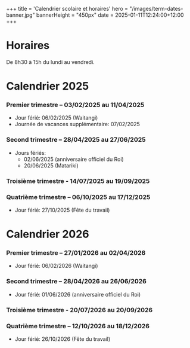 +++
title = 'Calendrier scolaire et horaires'
hero = "/images/term-dates-banner.jpg"
bannerHeight = "450px"
date = 2025-01-11T12:24:00+12:00
+++

# Horaires

De 8h30 à 15h du lundi au vendredi.

# Calendrier 2025

### Premier trimestre – 03/02/2025 au 11/04/2025

- Jour férié: 06/02/2025 (Waitangi)
- Journée de vacances supplémentaire: 07/02/2025

### Second trimestre – 28/04/2025 au 27/06/2025

- Jours fériés:
  - 02/06/2025 (anniversaire officiel du Roi)
  - 20/06/2025 (Matariki)

### Troisième trimestre - 14/07/2025 au 19/09/2025

### Quatrième trimestre – 06/10/2025 au 17/12/2025

- Jour férié: 27/10/2025 (Fête du travail)

# Calendrier 2026

### Premier trimestre – 27/01/2026 au 02/04/2026

- Jour férié: 06/02/2026 (Waitangi)

### Second trimestre – 28/04/2026 au 26/06/2026

- Jour férié: 01/06/2026 (anniversaire officiel du Roi)

### Troisième trimestre - 20/07/2026 au 20/09/2026

### Quatrième trimestre – 12/10/2026 au 18/12/2026

- Jour férié: 26/10/2026 (Fête du travail)
